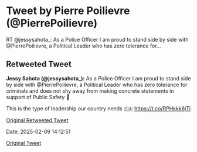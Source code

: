 # Tweet by Pierre Poilievre (@PierrePoilievre)

RT @jessysahota_: As a Police Officer I am proud to stand side by side with @PierrePoilievre, a Political Leader who has zero tolerance for…

## Retweeted Tweet

**Jessy Sahota (@jessysahota_):** As a Police Officer I am proud to stand side by side with @PierrePoilievre, a Political Leader who has zero tolerance for criminals and does not shy away from making concrete statements in support of Public Safety 🙏

This is the type of leadership our country needs 🇨🇦 https://t.co/RPHkkk6jTi

[Original Retweeted Tweet](https://x.com/jessysahota_/status/1887285135521030151)

Date: 2025-02-09 14:12:51

[Original Tweet](https://x.com/PierrePoilievre/status/1888591896605290878)
